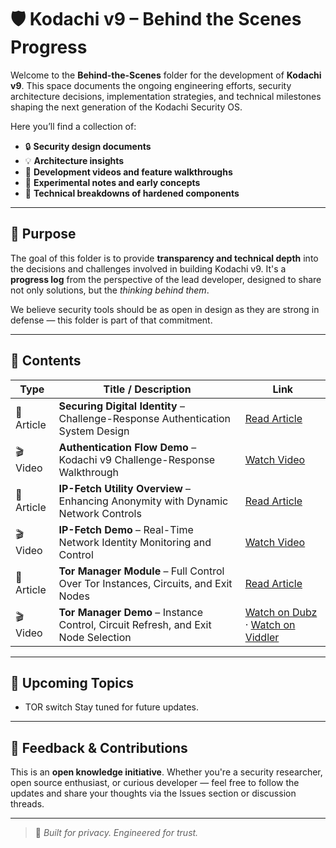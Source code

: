 # 🛡️ Kodachi v9 – Behind the Scenes Progress

Welcome to the **Behind-the-Scenes** folder for the development of **Kodachi v9**. This space documents the ongoing engineering efforts, security architecture decisions, implementation strategies, and technical milestones shaping the next generation of the Kodachi Security OS.

Here you’ll find a collection of:
- 🔒 **Security design documents**
- 💡 **Architecture insights**
- 🎥 **Development videos and feature walkthroughs**
- 🧪 **Experimental notes and early concepts**
- 🧰 **Technical breakdowns of hardened components**

---

## 📌 Purpose

The goal of this folder is to provide **transparency and technical depth** into the decisions and challenges involved in building Kodachi v9. It's a **progress log** from the perspective of the lead developer, designed to share not only solutions, but the *thinking behind them*.

We believe security tools should be as open in design as they are strong in defense — this folder is part of that commitment.

---

## 📂 Contents

| Type         | Title / Description                                                                 | Link                                                                                                           |
|--------------|--------------------------------------------------------------------------------------|----------------------------------------------------------------------------------------------------------------|
| 📄 Article    | **Securing Digital Identity** – Challenge-Response Authentication System Design     | [Read Article](https://github.com/WMAL/Linux-Kodachi/blob/main/v9-behind-scenes-progress/Securing%20Digital%20Identity.md) |
| 🎬 Video      | **Authentication Flow Demo** – Kodachi v9 Challenge-Response Walkthrough            | [Watch Video](https://github.com/WMAL/Linux-Kodachi/raw/refs/heads/main/v9-behind-scenes-progress/Kodachi9-auth-demo.mp4) |
| 📄 Article    | **IP-Fetch Utility Overview** – Enhancing Anonymity with Dynamic Network Controls   | [Read Article](https://github.com/WMAL/Linux-Kodachi/blob/main/v9-behind-scenes-progress/ip-fetch.md)          |
| 🎬 Video      | **IP-Fetch Demo** – Real-Time Network Identity Monitoring and Control                | [Watch Video](https://github.com/WMAL/Linux-Kodachi/blob/main/v9-behind-scenes-progress/ip-fetch-c.mp4)        |
| 📄 Article    | **Tor Manager Module** – Full Control Over Tor Instances, Circuits, and Exit Nodes  | [Read Article](https://github.com/WMAL/Linux-Kodachi/blob/main/v9-behind-scenes-progress/tor-manager.md)       |
| 🎬 Video      | **Tor Manager Demo** – Instance Control, Circuit Refresh, and Exit Node Selection    | [Watch on Dubz](https://dubz.co/v/27417e) · [Watch on Viddler](https://www.viddler.com/tDrQ22)                 |

---

## 🚧 Upcoming Topics
- TOR switch
Stay tuned for future updates.
 

---

## 🙏 Feedback & Contributions

This is an **open knowledge initiative**. Whether you're a security researcher, open source enthusiast, or curious developer — feel free to follow the updates and share your thoughts via the Issues section or discussion threads.

---

> 🧭 *Built for privacy. Engineered for trust.*

